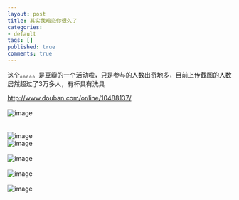 ```yaml
---
layout: post
title: 其实我暗恋你很久了
categories:
- default
tags: []
published: true
comments: true
---
```

<p>这个。。。。。是豆瓣的一个活动啦，只是参与的人数出奇地多，目前上传截图的人数居然超过了3万多人，有杯具有洗具<div><a href="http://www.douban.com/online/10488137/">http://www.douban.com/online/10488137/</a></div><div><br /><img src="http://img5.douban.com/view/photo/photo/public/p573384875.jpg" border="0" alt="image" /><br /></div><div><br /><br /><img src="http://img4.douban.com/view/photo/photo/public/p573077024.jpg" border="0" alt="image" /></div><div><img src="http://t.douban.com/view/photo/photo/public/p573083471.jpg" border="0" alt="image" /></div><div><br /><img src="http://t.douban.com/view/photo/photo/public/p573043771.jpg" border="0" alt="image" /><br /></div><div><br /><img src="http://img4.douban.com/view/photo/photo/public/p573024454.jpg" border="0" alt="image" /><br /></div><div><br /><img src="http://t.douban.com/view/photo/photo/public/p573000911.jpg" border="0" alt="image" /><br /></div></p>
